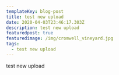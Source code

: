 ```yaml
---
templateKey: blog-post
title: test new upload
date: 2020-04-03T23:46:17.303Z
description: test new upload
featuredpost: true
featuredimage: /img/cromwell_vineyard.jpg
tags:
  - test new upload
---
```

test new upload
